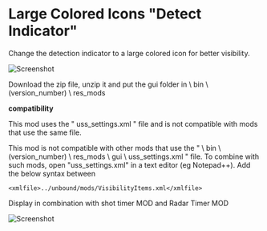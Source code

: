 
# Large Colored Icons "Detect Indicator"
Change the detection indicator to a large colored icon for better visibility.

![Screenshot](https://i.gyazo.com/e082ffb015c7c2064c683423c23b6606.png)

Download the zip file, unzip it and put the gui folder in 
<install folder> \ bin \ (version_number) \ res_mods


**compatibility**


This mod uses the " uss_settings.xml " file and is not compatible with mods that use the same file.

This mod is not compatible with other mods that use the "<install folder> \ bin \ (version_number) \ res_mods \ gui \ uss_settings.xml " file.
To combine with such mods, open "uss_settings.xml" in a text editor (eg Notepad++).
Add the below syntax between <mods> </mods>

```<xmlfile>../unbound/mods/VisibilityItems.xml</xmlfile>```

Display in combination with shot timer MOD and Radar Timer MOD

![Screenshot](https://i.gyazo.com/8d449edf6c1390436301c53bbb74a1c1.png)